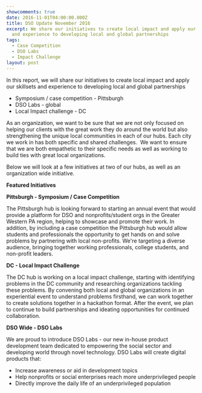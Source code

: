 ```yaml
---
showcomments: true
date: 2016-11-01T04:00:00.000Z
title: DSO Update November 2016
excerpt: We share our initiatives to create local impact and apply our skillsets
  and experience to developing local and global partnerships
tags:
  - Case Competition
  - DSO Labs
  - Impact Challenge
layout: post
---
```

In this report, we will share our initiatives to create local impact and apply our skillsets and experience to developing local and global partnerships

* Symposium / case competition - Pittsburgh
* DSO Labs - global
* Local Impact challenge - DC

As an organization, we want to be sure that we are not only focused on helping our clients with the great work they do around the world but also strengthening the unique local communities in each of our hubs. Each city we work in has both specific and shared challenges.  We want to ensure that we are both empathetic to their specific needs as well as working to build ties with great local organizations.

Below we will look at a few initiatives at two of our hubs, as well as an organization wide initiative.

**Featured Initiatives**

**Pittsburgh - Symposium / Case Competition**

The Pittsburgh hub is looking forward to starting an annual event that would provide a platform for DSO and nonprofits/student orgs in the Greater Western PA region, helping to showcase and promote their work. In addition, by including a case competition the Pittsburgh hub would allow students and professionals the opportunity to get hands on and solve problems by partnering with local non-profits. We're targeting a diverse audience, bringing together working professionals, college students, and non-profit leaders.

**DC - Local Impact Challenge**

The DC hub is working on a local impact challenge, starting with identifying problems in the DC community and researching organizations tackling these problems. By convening both local and global organizations in an experiential event to understand problems firsthand, we can work together to create solutions together in a hackathon format. After the event, we plan to continue to build partnerships and ideating opportunities for continued collaboration.

**DSO Wide - DSO Labs**

We are proud to introduce DSO Labs - our new in-house product development team dedicated to empowering the social sector and developing world through novel technology. DSO Labs will create digital products that:

* Increase awareness or aid in development topics
* Help nonprofits or social enterprises reach more underprivileged people
* Directly improve the daily life of an underprivileged population